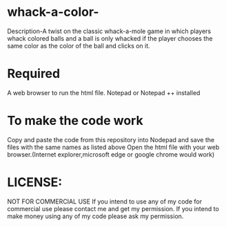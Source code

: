 # whack-a-color-

Description-A twist on the classic whack-a-mole game in which players whack colored balls and a ball is only whacked if the player chooses the same color as the color of the ball and clicks on it.

# Required

A web browser to run the html file.
Notepad or Notepad ++ installed

# To make the code work 
Copy and paste the code from this repository into Nodepad and save the files with the same names as listed above
Open the html file with your web browser.(Internet explorer,microsoft edge or google chrome would work)

# LICENSE:
NOT FOR COMMERCIAL USE If you intend to use any of my code for commercial use please contact me and get my permission. If you intend to make money using any of my code please ask my permission.
